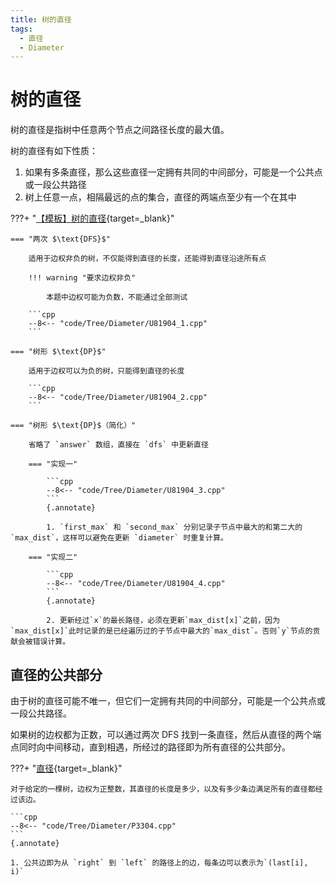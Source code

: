 ```yaml
---
title: 树的直径
tags:
  - 直径
  - Diameter
---
```


# 树的直径

树的直径是指树中任意两个节点之间路径长度的最大值。

树的直径有如下性质：

1. 如果有多条直径，那么这些直径一定拥有共同的中间部分，可能是一个公共点或一段公共路径
2. 树上任意一点，相隔最远的点的集合，直径的两端点至少有一个在其中


???+ "[【模板】树的直径](https://www.luogu.com.cn/problem/U81904){target=_blank}"
    
    === "两次 $\text{DFS}$"

        适用于边权非负的树，不仅能得到直径的长度，还能得到直径沿途所有点

        !!! warning "要求边权非负"
            
            本题中边权可能为负数，不能通过全部测试

        ```cpp
        --8<-- "code/Tree/Diameter/U81904_1.cpp"
        ```

    === "树形 $\text{DP}$"

        适用于边权可以为负的树，只能得到直径的长度

        ```cpp
        --8<-- "code/Tree/Diameter/U81904_2.cpp"
        ```

    === "树形 $\text{DP}$（简化）"

        省略了 `answer` 数组，直接在 `dfs` 中更新直径

        === "实现一"

            ```cpp
            --8<-- "code/Tree/Diameter/U81904_3.cpp"
            ```
            {.annotate}

            1. `first_max` 和 `second_max` 分别记录子节点中最大的和第二大的 `max_dist`，这样可以避免在更新 `diameter` 时重复计算。
            
        === "实现二"

            ```cpp
            --8<-- "code/Tree/Diameter/U81904_4.cpp"
            ```
            {.annotate}

            2. 更新经过`x`的最长路径，必须在更新`max_dist[x]`之前，因为`max_dist[x]`此时记录的是已经遍历过的子节点中最大的`max_dist`。否则`y`节点的贡献会被错误计算。

## 直径的公共部分

由于树的直径可能不唯一，但它们一定拥有共同的中间部分，可能是一个公共点或一段公共路径。

如果树的边权都为正数，可以通过两次 $\text{DFS}$ 找到一条直径，然后从直径的两个端点同时向中间移动，直到相遇，所经过的路径即为所有直径的公共部分。

???+ "[直径](https://www.luogu.com.cn/problem/P3304){target=_blank}"

    对于给定的一棵树，边权为正整数，其直径的长度是多少，以及有多少条边满足所有的直径都经过该边。

    ```cpp
    --8<-- "code/Tree/Diameter/P3304.cpp"
    ```
    {.annotate}

    1. 公共边即为从 `right` 到 `left` 的路径上的边，每条边可以表示为`(last[i], i)`